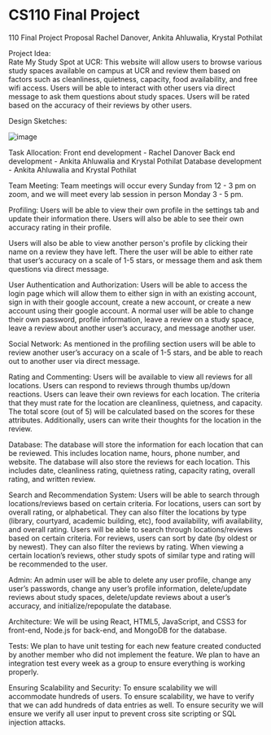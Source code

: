 # CS110 Final Project

110 Final Project Proposal
Rachel Danover, Ankita Ahluwalia, Krystal Pothilat

Project Idea:	
Rate My Study Spot at UCR: 
This website will allow users to browse various study spaces available on campus at UCR and review them based on factors such as cleanliness, quietness, capacity, food availability, and free wifi access. Users will be able to interact with other users via direct message to ask them questions about study spaces. Users will be rated based on the accuracy of their reviews by other users. 

Design Sketches:

![image](https://github.com/RDanover/CS110_FinalProject/assets/60625627/dff586a9-2edd-45ec-af42-88b4b2e2f498)


Task Allocation:
Front end development - Rachel Danover
Back end development - Ankita Ahluwalia and Krystal Pothilat
Database development - Ankita Ahluwalia and Krystal Pothilat

Team Meeting:
Team meetings will occur every Sunday from 12 - 3 pm on zoom, and we will meet every lab session in person Monday 3 - 5 pm. 

Profiling:
Users will be able to view their own profile in the settings tab and update their information there. Users will also be able to see their own accuracy rating in their profile. 

Users will also be able to view another person's profile by clicking their name on a review they have left. There the user will be able to either rate that user’s accuracy on a scale of 1-5 stars, or message them and ask them questions via direct message.

User Authentication and Authorization:
Users will be able to access the login page which will allow them to either sign in with an existing account, sign in with their google account, create a new account, or create a new account using their google account. 
A normal user will be able to change their own password, profile information, leave a review on a study space, leave a review about another user’s accuracy, and message another user. 

Social Network:
As mentioned in the profiling section users will be able to review another user’s accuracy on a scale of 1-5 stars, and be able to reach out to another user via direct message.

Rating and Commenting:
Users will be available to view all reviews for all locations. Users can respond to reviews through thumbs up/down reactions.
Users can leave their own reviews for each location. The criteria that they must rate for the location are cleanliness, quietness, and capacity. The total score (out of 5) will be calculated based on the scores for these attributes. Additionally, users can write their thoughts for the location in the review. 

Database:
The database will store the information for each location that can be reviewed. This includes location name, hours, phone number, and website.
The database will also store the reviews for each location. This includes date, cleanliness rating, quietness rating, capacity rating, overall rating, and written review.

Search and Recommendation System:
Users will be able to search through locations/reviews based on certain criteria. For locations, users can sort by overall rating, or alphabetical. They can also filter the locations by type (library, courtyard, academic building, etc), food availability, wifi availability, and overall rating.
 Users will be able to search through locations/reviews based on certain criteria. For reviews, users can sort by date (by oldest or by newest). They can also filter the reviews by rating. 
When viewing a certain location’s reviews, other study spots of similar type and rating will be recommended to the user.

Admin:
An admin user will be able to delete any user profile, change any user’s passwords, change any user’s profile information, delete/update reviews about study spaces, delete/update reviews about a user’s accuracy, and initialize/repopulate the database.

Architecture:
We will be using React, HTML5, JavaScript, and CSS3 for front-end, Node.js for back-end, and MongoDB for the database.


Tests:
We plan to have unit testing for each new feature created conducted by another member who did not implement the feature. 
We plan to have an integration test every week as a group to ensure everything is working properly. 

Ensuring Scalability and Security:
To ensure scalability we will accommodate hundreds of users.
To ensure scalability, we have to verify that we can add hundreds of data entries as well. 
To ensure security we will ensure we verify all user input to prevent cross site scripting or SQL injection attacks. 
